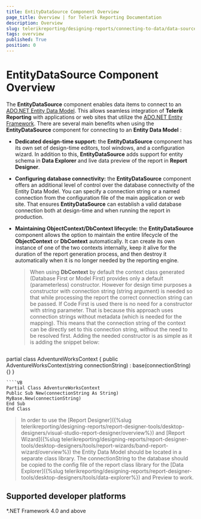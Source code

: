 ```yaml
---
title: EntityDataSource Component Overview
page_title: Overview | for Telerik Reporting Documentation
description: Overview
slug: telerikreporting/designing-reports/connecting-to-data/data-source-components/entitydatasource-component/overview
tags: overview
published: True
position: 0
---
```


# EntityDataSource Component Overview



The __EntityDataSource__ component enables data items to connect to an  [ADO.NET Entity Data Model](https://docs.microsoft.com/en-us/dotnet/framework/data/adonet/entity-data-model).          This allows seamless integration of __Telerik Reporting__ with applications or web sites that utilize          the  [ADO.NET Entity Framework](https://docs.microsoft.com/en-us/dotnet/framework/data/adonet/ef/overview). There are several main benefits when using the __EntityDataSource__        component for connecting to an __Entity Data Model__ :

*  __Dedicated design-time support:__ the __EntityDataSource__ component has its own set of design-time editors,
    tool windows, and a configuration wizard. In addition to this, __EntityDataSource__ adds support for entity schema
    in __Data Explorer__ and live data preview of the report in __Report Designer__.

*  __Configuring database connectivity:__ the __EntityDataSource__ component offers an additional level of 
    control over the database connectivity of the Entity Data Model. You can specify a connection string or a named 
    connection from the configuration file of the main application or web site. That ensures __EntityDataSource__ can 
    establish a valid database connection both at design-time and when running the report in production.

*  __Maintaining ObjectContext/DbContext lifecycle:__ the __EntityDataSource__ component allows 
    the option to maintain the entire lifecycle of the __ObjectContext__ or __DbContext__ automatically. It can create its own
    instance of one of the two contexts internally, keep it alive for the duration of the report generation process,
    and then destroy it automatically when it is no longer needed by the reporting engine.

   >    When using  __DbContext__ by default the context class generated (Database First or Model First) provides only a default (parameterless) constructor.      However for design time purposes a constructor with connection string (string argument) is needed so that while processing the report the correct      connection string can be passed.      If Code First is used there is no need for a constructor with string parameter.      That is because this approach uses connection strings without metadata (which is  needed for the mapping). This means that the connection string of the context can be directly set to this connection string, without the need to be resolved first.      Adding the needed constructor is as simple as it is adding the snippet below:    

    
      ````C#
partial class AdventureWorksContext
{
public AdventureWorksContext(string connectionString) : base(connectionString) {}
}
````
````VB
Partial Class AdventureWorksContext
Public Sub New(connectionString As String)
MyBase.New(connectionString)
End Sub
End Class
````

> In order to use the [Report Designer]({%slug telerikreporting/designing-reports/report-designer-tools/desktop-designers/visual-studio-report-designer/overview%}) and [Report Wizard]({%slug telerikreporting/designing-reports/report-designer-tools/desktop-designers/tools/report-wizards/band-report-wizard/overview%})           the Entity Data Model should be located in a separate class library. The connectionString to the database should be copied to the config file of the report class           library for the [Data Explorer]({%slug telerikreporting/designing-reports/report-designer-tools/desktop-designers/tools/data-explorer%}) and Preview to work.         

## Supported developer platforms

*.NET Framework 4.0 and above             


